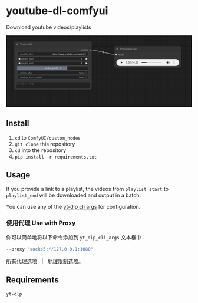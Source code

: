 # youtube-dl-comfyui

Download youtube videos/playlists

![alt text](docs/pictures/demo.png)

## Install

1. `cd` to `ComfyUI/custom_nodes`
1. `git clone` this repository
2. `cd` into the repository
3. `pip install -r requirements.txt`

## Usage

If you provide a link to a playlist, the videos from `playlist_start` to `playlist_end` will be downloaded and output in a batch.

You can use any of the [yt-dlp cli args](https://github.com/yt-dlp/yt-dlp?tab=readme-ov-file#usage-and-options) for configuration.

### 使用代理 Use with Proxy

你可以简单地将以下命令添加到 `yt_dlp_cli_args` 文本框中：

```bash
--proxy "socks5://127.0.0.1:1080"
```

[所有代理选项](https://github.com/yt-dlp/yt-dlp?tab=readme-ov-file#network-options) &nbsp; | &nbsp;  [地理限制选项](https://github.com/yt-dlp/yt-dlp?tab=readme-ov-file#geo-restriction)。


## Requirements

```
yt-dlp
```

